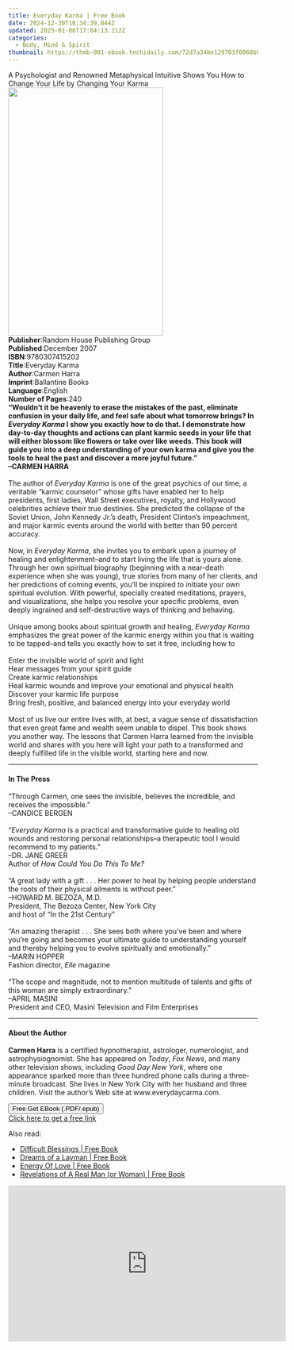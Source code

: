 ```yaml
---
title: Everyday Karma | Free Book
date: 2024-12-30T16:34:39.844Z
updated: 2025-01-06T17:04:13.212Z
categories:
  - Body, Mind & Spirit
thumbnail: https://thmb-001-ebook.techidaily.com/72d7a34be129703f0068b093e8c47fa4332bbcfbff1a096e3263608fbcd70476.jpg
---
```

<main id="book-container">
  <div class="flex flex-col">
    <div class="book-brief flex-1 py-6 px-4 sm:p-6 md:py-10 md:px-8">
      <!-- brief-->
      <div class="book-brief-main">
        A Psychologist and Renowned Metaphysical Intuitive Shows You How to
        Change Your Life by Changing Your Karma
      </div>
    </div>
    <div
      class="book-meta-info flex-1 grid gap-4 col-start-1 col-end-3 row-start-1 sm:mb-6 sm:grid-cols-4 lg:gap-6 lg:col-start-2 lg:row-end-6 lg:row-span-6 lg:mb-0"
    >
      <div
        class="book-meta-info-left place-content-center mt-4 p-4 text-sm leading-6 col-start-2 col-span-2 dark:text-slate-400"
      >
        <img
          class="w-full h-500 object-cover rounded-lg sm:h-255 sm:col-span-2 lg:col-span-full"
          src="https://img-001-ebook.techidaily.com/798ca5f961914e4c8c50a7f233431fd343e337012bd07260504dac7f47920c42.jpg"
          alt=""
          width="312"
          height="500"
        />
      </div>
      <div
        class="book-meta-info-right mt-2 col-start-1 row-start-2 col-span-3 self-center"
      >
        <!-- meta data  -->
        <div class="flex flex-col px-4 md:px-8">
          <div class="flex-1">
            <strong>Publisher</strong>:<span class="px-2"
              >Random House Publishing Group</span
            >
          </div>
          <div class="flex-1">
            <strong>Published</strong>:<span class="px-2">December 2007</span>
          </div>
          <div class="flex-1">
            <strong>ISBN</strong>:<span class="px-2">9780307415202</span>
          </div>
          <div class="flex-1">
            <strong>Title</strong>:<span class="px-2">Everyday Karma</span>
          </div>
          <div class="flex-1">
            <strong>Author</strong>:<span class="px-2">Carmen Harra</span>
          </div>
          <div class="flex-1">
            <strong>Imprint</strong>:<span class="px-2">Ballantine Books</span>
          </div>
          <div class="flex-1">
            <strong>Language</strong>:<span class="px-2">English</span>
          </div>
          <div class="flex-1">
            <strong>Number of Pages</strong>:<span class="px-2">240</span>
          </div>
        </div>
      </div>
    </div>
    <div class="book-description flex-1 py-6 px-4 sm:p-6 md:py-10 md:px-8">
      <div class="book-description-main">
        <div accordion-content="" id="description">
          <b
            >“Wouldn’t it be heavenly to erase the mistakes of the past,
            eliminate confusion in your daily life, and feel safe about what
            tomorrow brings? In <i>Everyday Karma</i> I show you exactly how to
            do that. I demonstrate how day-to-day thoughts and actions can plant
            karmic seeds in your life that will either blossom like flowers or
            take over like weeds. This book will guide you into a deep
            understanding of your own karma and give you the tools to heal the
            past and discover a more joyful future.”<br />–CARMEN HARRA<br /></b
          ><br />The author of <i>Everyday Karma</i> is one of the great
          psychics of our time, a veritable “karmic counselor” whose gifts have
          enabled her to help presidents, first ladies, Wall Street executives,
          royalty, and Hollywood celebrities achieve their true destinies. She
          predicted the collapse of the Soviet Union, John Kennedy Jr.’s death,
          President Clinton’s impeachment, and major karmic events around the
          world with better than 90 percent accuracy.<br /><br />Now, in
          <i>Everyday Karma</i>, she invites you to embark upon a journey of
          healing and enlightenment–and to start living the life that is yours
          alone. Through her own spiritual biography (beginning with a
          near-death experience when she was young), true stories from many of
          her clients, and her predictions of coming events, you’ll be inspired
          to initiate your own spiritual evolution. With powerful, specially
          created meditations, prayers, and visualizations, she helps you
          resolve your specific problems, even deeply ingrained and
          self-destructive ways of thinking and behaving.<br /><br />Unique
          among books about spiritual growth and healing,
          <i>Everyday Karma</i> emphasizes the great power of the karmic energy
          within you that is waiting to be tapped–and tells you exactly how to
          set it free, including how to<br /><br />
          Enter the invisible world of spirit and light<br />
          Hear messages from your spirit guide<br />
          Create karmic relationships<br />
          Heal karmic wounds and improve your emotional and physical health<br />
          Discover your karmic life purpose<br />
          Bring fresh, positive, and balanced energy into your everyday world<br /><br />Most
          of us live our entire lives with, at best, a vague sense of
          dissatisfaction that even great fame and wealth seem unable to dispel.
          This book shows you another way. The lessons that Carmen Harra learned
          from the invisible world and shares with you here will light your path
          to a transformed and deeply fulfilled life in the visible world,
          starting here and now.
        </div>
        <div class="accordion-fader"></div>
      </div>
    </div>
    <div class="book-excerpts flex-1 py-6 px-4 sm:p-6 md:py-10 md:px-8">
      <!-- excerpts-->
      <div class="book-excerpts-main">
        <hr />
        <h4 class="placeholder placeholder-heading">
          <span>In The Press</span>
        </h4>
        <p>
          “Through Carmen, one sees the invisible, believes the incredible, and
          receives the impossible.”<br />–CANDICE BERGEN<br /><br />“<i
            >Everyday Karma</i
          >
          is a practical and transformative guide to healing old wounds and
          restoring personal relationships–a therapeutic tool I would recommend
          to my patients.”<br />–DR. JANE GREER<br />
          Author of <i>How Could You Do This To Me?</i><br /><br />“A great lady
          with a gift . . . Her power to heal by helping people understand the
          roots of their physical ailments is without peer.”<br />–HOWARD M.
          BEZOZA, M.D. <br />
          President, The Bezoza Center, New York City <br />
          and host of “In the 21st Century”<br /><br />“An amazing therapist . .
          . She sees both where you’ve been and where you’re going and becomes
          your ultimate guide to understanding yourself and thereby helping you
          to evolve spiritually and emotionally.”<br />–MARIN HOPPER<br />
          Fashion director, <i>Elle</i> magazine<br /><br />“The scope and
          magnitude, not to mention multitude of talents and gifts of this woman
          are simply extraordinary.”<br />–APRIL MASINI<br />
          President and CEO, Masini Television and Film Enterprises
        </p>
      </div>
    </div>
    <div class="book-about-author flex-1 py-6 px-4 sm:p-6 md:py-10 md:px-8">
      <!-- about author-->
      <div class="book-main-author-main">
        <hr />
        <h4 class="placeholder placeholder-heading">
          <span>About the Author</span>
        </h4>
        <p>
          <b>Carmen Harra</b> is a certified hypnotherapist, astrologer,
          numerologist, and astrophysiognomist. She has appeared on
          <i>Today</i>, <i>Fox News</i>, and many other television shows,
          including <i>Good Day New York</i>, where one appearance sparked more
          than three hundred phone calls during a three-minute broadcast. She
          lives in New York City with her husband and three children. Visit the
          author’s Web site at www.everydaycarma.com.
        </p>
      </div>
    </div>
    <div class="book-free-get flex-1 py-6 px-4 sm:p-6 md:py-10 md:px-8">
      <button
        id="btn-free-get"
        class="bg-blue-500 hover:bg-blue-700 text-white font-bold py-2 px-4 rounded"
      >
        Free Get EBook (.PDF/.epub)
      </button>
      <div id="countdown-display" class="px-2 text-lg mt-2"></div>
      <a
        id="free-link"
        class="hidden bg-blue-500 hover:bg-blue-700 text-white font-bold py-2 px-4 rounded"
        href="https://www.ebooks.com/en-us/book/339630/everyday-karma/carmen-harra/"
        target="_blank"
        >Click here to get a free link</a
      >
    </div>
    <script>
      let countdownTime = 0;
      let countdownInterval = null;
      document
        .getElementById('btn-free-get')
        .addEventListener('click', startCountdown);
      function startCountdown() {
        countdownTime = new Date().getTime() + 60000 * 3;
        countdownInterval = setInterval(updateCountdown, 1000);
        document.getElementById('btn-free-get').disabled = true;
        document
          .getElementById('btn-free-get')
          .classList.add('bg-gray-500', 'cursor-not-allowed');
      }
      function updateCountdown() {
        let currentTime = new Date().getTime();
        let timeLeft = countdownTime - currentTime;
        let secondsLeft = Math.floor(timeLeft / 1000);
        document.getElementById('countdown-display').innerHTML =
          `Remaining time: ${secondsLeft} seconds.`;
        if (secondsLeft <= 0) {
          clearInterval(countdownInterval);
          document.getElementById('btn-free-get').classList.add('hidden');
          document.getElementById('free-link').classList.remove('hidden');
          document.getElementById('countdown-display').innerHTML = '';
        }
      }
    </script>
  </div>
</main>

<ins class="adsbygoogle"
      style="display:block"
      data-ad-client="ca-pub-7571918770474297"
      data-ad-slot="8358498916"
      data-ad-format="auto"
      data-full-width-responsive="true"></ins>
    

<span class="atpl-alsoreadstyle">Also read:</span>
<div><ul>
<li><a href="https://novels-ebooks.techidaily.com/210297218-9781643496351-difficult-blessings/"><u>Difficult Blessings | Free Book</u></a></li>
<li><a href="https://novels-ebooks.techidaily.com/210297280-9781098029173-dreams-of-a-layman/"><u>Dreams of a Layman | Free Book</u></a></li>
<li><a href="https://novels-ebooks.techidaily.com/210297245-9781641149419-energy-of-love/"><u>Energy Of Love | Free Book</u></a></li>
<li><a href="https://novels-ebooks.techidaily.com/210297335-9781640792920-revelations-of-a-real-man-or-woman/"><u>Revelations of A Real Man (or Woman) | Free Book</u></a></li>
</ul></div>

<!-- affiliate ads begin -->
<iframe width="560" height="315" src="https://www.youtube.com/embed/hHPljBHrvkA?si=HwdfDM9rlbABSIrx" title="YouTube video player" frameborder="0" allow="accelerometer; autoplay; clipboard-write; encrypted-media; gyroscope; picture-in-picture; web-share" referrerpolicy="strict-origin-when-cross-origin" allowfullscreen></iframe>
<!-- affiliate ads end -->

